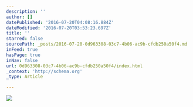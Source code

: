 ```yaml
---
description: ''
author: []
datePublished: '2016-07-20T04:08:16.884Z'
dateModified: '2016-07-20T03:53:23.697Z'
title: ''
starred: false
sourcePath: _posts/2016-07-20-0d963308-03c7-4b06-ac9b-cfdb250a50f4.md
inFeed: true
hasPage: true
inNav: false
url: 0d963308-03c7-4b06-ac9b-cfdb250a50f4/index.html
_context: 'http://schema.org'
_type: Article

---
```

![](https://the-grid-user-content.s3-us-west-2.amazonaws.com/6658c443-87ba-4eea-8279-dd81abe1ba5b.jpg)